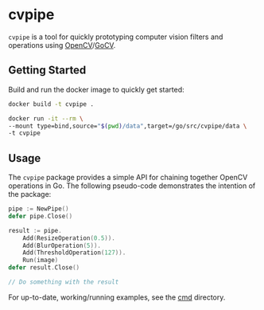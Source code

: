 # cvpipe

`cvpipe` is a tool for quickly prototyping computer vision filters and operations using [OpenCV](https://opencv.org/)/[GoCV](https://gocv.io/).

## Getting Started

Build and run the docker image to quickly get started:

```bash
docker build -t cvpipe .
```

```bash
docker run -it --rm \
--mount type=bind,source="$(pwd)/data",target=/go/src/cvpipe/data \
-t cvpipe
```

## Usage

The `cvpipe` package provides a simple API for chaining together OpenCV operations in Go. The following pseudo-code demonstrates the intention of the package:

```go
pipe := NewPipe()
defer pipe.Close()

result := pipe.
    Add(ResizeOperation(0.5)).
    Add(BlurOperation(5)).
    Add(ThresholdOperation(127)).
    Run(image)
defer result.Close()

// Do something with the result
```

For up-to-date, working/running examples, see the [cmd](./cmd) directory.
